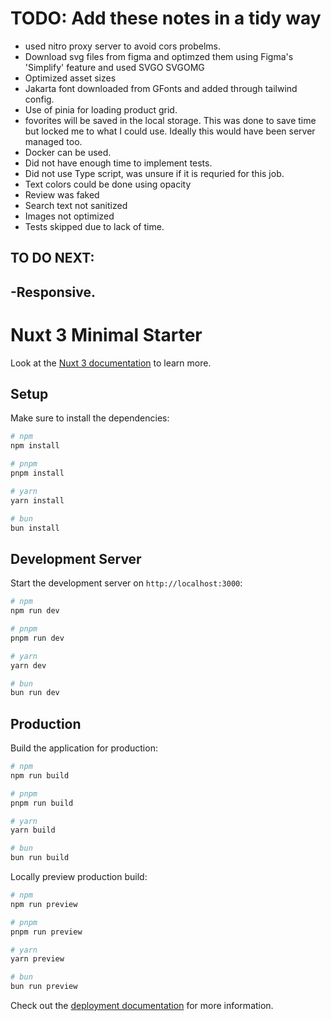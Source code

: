 # TODO: Add these notes in a tidy way 
- used nitro proxy server to avoid cors probelms.
- Download svg files from figma and optimzed them using Figma's 'Simplify' feature and used SVGO SVGOMG
- Optimized asset sizes
- Jakarta font downloaded from GFonts and added through tailwind config. 
- Use of pinia for loading product grid.
- fovorites will be saved in the local storage. This was done to save time but locked me to what I could use. Ideally this would have been server managed too. 
- Docker can be used.
- Did not have enough time to implement tests.
- Did not use Type script, was unsure if it is requried for this job. 
- Text colors could be done using opacity
- Review was faked
- Search text not sanitized
- Images not optimized
- Tests skipped due to lack of time.

## TO DO NEXT: 
-Responsive.
-



# Nuxt 3 Minimal Starter

Look at the [Nuxt 3 documentation](https://nuxt.com/docs/getting-started/introduction) to learn more.

## Setup

Make sure to install the dependencies:

```bash
# npm
npm install

# pnpm
pnpm install

# yarn
yarn install

# bun
bun install
```

## Development Server

Start the development server on `http://localhost:3000`:

```bash
# npm
npm run dev

# pnpm
pnpm run dev

# yarn
yarn dev

# bun
bun run dev
```

## Production

Build the application for production:

```bash
# npm
npm run build

# pnpm
pnpm run build

# yarn
yarn build

# bun
bun run build
```

Locally preview production build:

```bash
# npm
npm run preview

# pnpm
pnpm run preview

# yarn
yarn preview

# bun
bun run preview
```

Check out the [deployment documentation](https://nuxt.com/docs/getting-started/deployment) for more information.




